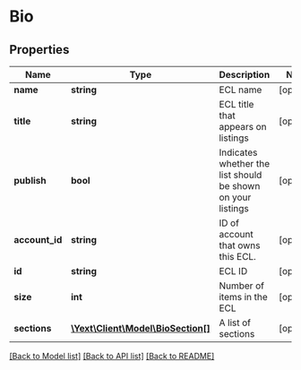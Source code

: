 # Bio

## Properties
Name | Type | Description | Notes
------------ | ------------- | ------------- | -------------
**name** | **string** | ECL name | [optional] 
**title** | **string** | ECL title that appears on listings | [optional] 
**publish** | **bool** | Indicates whether the list should be shown on your listings | [optional] 
**account_id** | **string** | ID of account that owns this ECL. | [optional] 
**id** | **string** | ECL ID | [optional] 
**size** | **int** | Number of items in the ECL | [optional] 
**sections** | [**\Yext\Client\Model\BioSection[]**](BioSection.md) | A list of sections | [optional] 

[[Back to Model list]](../README.md#documentation-for-models) [[Back to API list]](../README.md#documentation-for-api-endpoints) [[Back to README]](../README.md)


